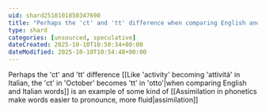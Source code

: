 ```yaml
---
uid: shard2510101850347690
title: "Perhaps the 'ct' and 'tt' difference when comparing English and Italian words is an example of some kind of assimilation"
type: shard
categories: [unsourced, speculative]
dateCreated: 2025-10-10T10:50:34+00:00
dateModified: 2025-10-10T10:54:48+00:00
---
```

Perhaps the 'ct' and 'tt' difference [[Like 'activity' becoming 'attività' in Italian, the 'ct' in 'October' becomes 'tt' in 'otto'|when comparing English and Italian words]] is an example of some kind of [[Assimilation in phonetics make words easier to pronounce, more fluid|assimilation]]